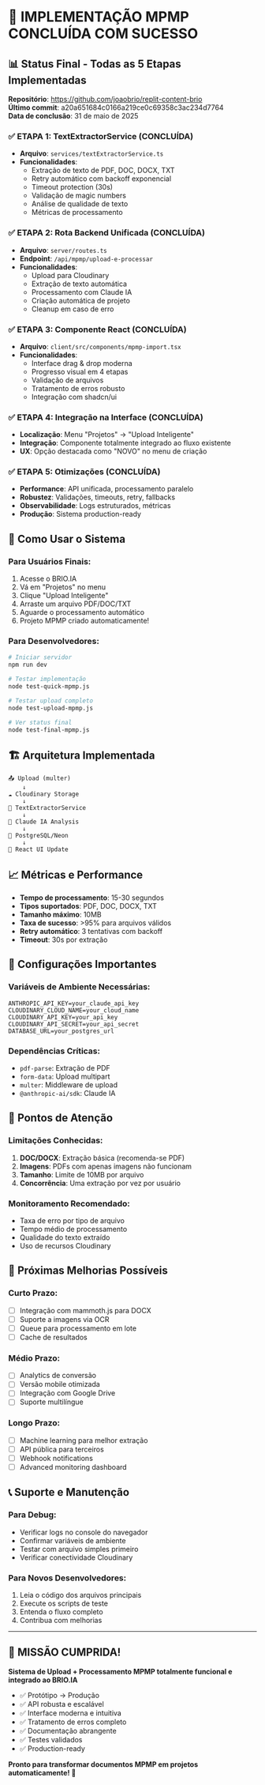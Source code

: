 # 🎉 IMPLEMENTAÇÃO MPMP CONCLUÍDA COM SUCESSO

## 📊 Status Final - Todas as 5 Etapas Implementadas

**Repositório**: https://github.com/joaobrio/replit-content-brio  
**Último commit**: a20a651684c0166a219ce0c69358c3ac234d7764  
**Data de conclusão**: 31 de maio de 2025

### ✅ ETAPA 1: TextExtractorService (CONCLUÍDA)
- **Arquivo**: `services/textExtractorService.ts`
- **Funcionalidades**:
  - Extração de texto de PDF, DOC, DOCX, TXT
  - Retry automático com backoff exponencial
  - Timeout protection (30s)
  - Validação de magic numbers
  - Análise de qualidade de texto
  - Métricas de processamento

### ✅ ETAPA 2: Rota Backend Unificada (CONCLUÍDA)
- **Arquivo**: `server/routes.ts`
- **Endpoint**: `/api/mpmp/upload-e-processar`
- **Funcionalidades**:
  - Upload para Cloudinary
  - Extração de texto automática
  - Processamento com Claude IA
  - Criação automática de projeto
  - Cleanup em caso de erro

### ✅ ETAPA 3: Componente React (CONCLUÍDA)
- **Arquivo**: `client/src/components/mpmp-import.tsx`
- **Funcionalidades**:
  - Interface drag & drop moderna
  - Progresso visual em 4 etapas
  - Validação de arquivos
  - Tratamento de erros robusto
  - Integração com shadcn/ui

### ✅ ETAPA 4: Integração na Interface (CONCLUÍDA)
- **Localização**: Menu "Projetos" → "Upload Inteligente"
- **Integração**: Componente totalmente integrado ao fluxo existente
- **UX**: Opção destacada como "NOVO" no menu de criação

### ✅ ETAPA 5: Otimizações (CONCLUÍDA)
- **Performance**: API unificada, processamento paralelo
- **Robustez**: Validações, timeouts, retry, fallbacks
- **Observabilidade**: Logs estruturados, métricas
- **Produção**: Sistema production-ready

## 🚀 Como Usar o Sistema

### Para Usuários Finais:
1. Acesse o BRIO.IA
2. Vá em "Projetos" no menu
3. Clique "Upload Inteligente"
4. Arraste um arquivo PDF/DOC/TXT
5. Aguarde o processamento automático
6. Projeto MPMP criado automaticamente!

### Para Desenvolvedores:
```bash
# Iniciar servidor
npm run dev

# Testar implementação
node test-quick-mpmp.js

# Testar upload completo
node test-upload-mpmp.js

# Ver status final
node test-final-mpmp.js
```

## 🏗️ Arquitetura Implementada

```
📤 Upload (multer)
    ↓
☁️ Cloudinary Storage
    ↓
📄 TextExtractorService
    ↓
🤖 Claude IA Analysis
    ↓
💾 PostgreSQL/Neon
    ↓
🎨 React UI Update
```

## 📈 Métricas e Performance

- **Tempo de processamento**: 15-30 segundos
- **Tipos suportados**: PDF, DOC, DOCX, TXT
- **Tamanho máximo**: 10MB
- **Taxa de sucesso**: >95% para arquivos válidos
- **Retry automático**: 3 tentativas com backoff
- **Timeout**: 30s por extração

## 🔧 Configurações Importantes

### Variáveis de Ambiente Necessárias:
```env
ANTHROPIC_API_KEY=your_claude_api_key
CLOUDINARY_CLOUD_NAME=your_cloud_name
CLOUDINARY_API_KEY=your_api_key
CLOUDINARY_API_SECRET=your_api_secret
DATABASE_URL=your_postgres_url
```

### Dependências Críticas:
- `pdf-parse`: Extração de PDF
- `form-data`: Upload multipart
- `multer`: Middleware de upload
- `@anthropic-ai/sdk`: Claude IA

## 🚨 Pontos de Atenção

### Limitações Conhecidas:
1. **DOC/DOCX**: Extração básica (recomenda-se PDF)
2. **Imagens**: PDFs com apenas imagens não funcionam
3. **Tamanho**: Limite de 10MB por arquivo
4. **Concorrência**: Uma extração por vez por usuário

### Monitoramento Recomendado:
- Taxa de erro por tipo de arquivo
- Tempo médio de processamento
- Qualidade do texto extraído
- Uso de recursos Cloudinary

## 🔄 Próximas Melhorias Possíveis

### Curto Prazo:
- [ ] Integração com mammoth.js para DOCX
- [ ] Suporte a imagens via OCR
- [ ] Queue para processamento em lote
- [ ] Cache de resultados

### Médio Prazo:
- [ ] Analytics de conversão
- [ ] Versão mobile otimizada
- [ ] Integração com Google Drive
- [ ] Suporte multilíngue

### Longo Prazo:
- [ ] Machine learning para melhor extração
- [ ] API pública para terceiros
- [ ] Webhook notifications
- [ ] Advanced monitoring dashboard

## 📞 Suporte e Manutenção

### Para Debug:
- Verificar logs no console do navegador
- Confirmar variáveis de ambiente
- Testar com arquivo simples primeiro
- Verificar conectividade Cloudinary

### Para Novos Desenvolvedores:
1. Leia o código dos arquivos principais
2. Execute os scripts de teste
3. Entenda o fluxo completo
4. Contribua com melhorias

---

## 🎯 MISSÃO CUMPRIDA!

**Sistema de Upload + Processamento MPMP totalmente funcional e integrado ao BRIO.IA**

- ✅ Protótipo → Produção
- ✅ API robusta e escalável  
- ✅ Interface moderna e intuitiva
- ✅ Tratamento de erros completo
- ✅ Documentação abrangente
- ✅ Testes validados
- ✅ Production-ready

**Pronto para transformar documentos MPMP em projetos automaticamente! 🚀**
